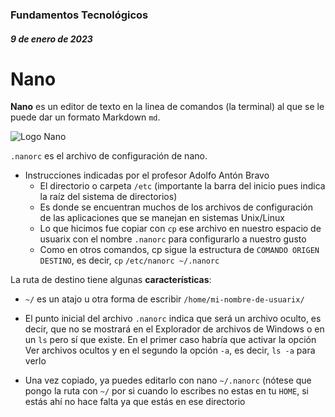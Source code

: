 ### Fundamentos Tecnológicos
##### 9 de enero de 2023
# Nano
**Nano** es un editor de texto en la linea de comandos (la terminal) al que se le puede dar un formato Markdown `md`.

![Logo Nano](https://extassisnetwork.com/tutoriales/wp-content/uploads/nano-min.png.webp "Nano")

`.nanorc` es el archivo de configuración de nano.

- Instrucciones indicadas por el profesor Adolfo Antón Bravo
  - El directorio o carpeta `/etc` (importante la barra del inicio pues indica la raíz del sistema de directorios) 
  - Es donde se encuentran muchos de los archivos de configuración de las aplicaciones que se manejan en sistemas Unix/Linux
  - Lo que hicimos fue copiar con `cp` ese archivo en nuestro espacio de usuarix con el nombre `.nanorc` para configurarlo a nuestro  gusto
  - Como en otros comandos, cp sigue la estructura de `COMANDO ORIGEN DESTINO`, es decir, `cp` `/etc/nanorc ~/.nanorc`
  
La ruta de destino tiene algunas **características**:

- `~/` es un atajo u otra forma de escribir `/home/mi-nombre-de-usuarix/`
 
- El punto inicial del archivo `.nanorc` indica que será un archivo oculto, es decir, que no se mostrará en el Explorador de archivos de Windows o en un `ls` pero sí que existe. En el primer caso habría que activar la opción Ver archivos ocultos y en el segundo la opción `-a`, es decir, `ls -a` para verlo

- Una vez copiado, ya puedes editarlo con nano `~/.nanorc` (nótese que pongo la ruta con `~/` por si cuando lo escribes no estas en tu `HOME`, si estás ahí no hace falta ya que estás en ese directorio
